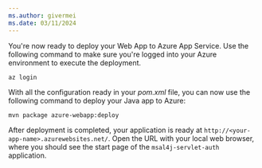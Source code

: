 ```yaml
---
ms.author: givermei
ms.date: 03/11/2024
---
```


You're now ready to deploy your Web App to Azure App Service. Use the following command to make sure you're logged into your Azure environment to execute the deployment.

```azurecli
az login
```

With all the configuration ready in your *pom.xml* file, you can now use the following command to deploy your Java app to Azure:

```bash
mvn package azure-webapp:deploy
```

After deployment is completed, your application is ready at `http://<your-app-name>.azurewebsites.net/`. Open the URL with your local web browser, where you should see the start page of the `msal4j-servlet-auth` application.
